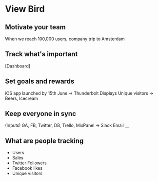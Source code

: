 # View Bird

## Motivate your team
When we reach 100,000 users, company trip to Amsterdam

## Track what's important
[Dashboard]

## Set goals and rewards
iOS app launched by 15th June -> Thunderbolt Displays
Unique visitors -> Beers, Icecream


## Keep everyone in sync

(Inputs)
GA, FB, Twitter, DB, Trello, MixPanel
->
Slack
Email
__

## What are people tracking

* Users
* Sales
* Twitter Followers
* Facebook likes
* Unique visitors
